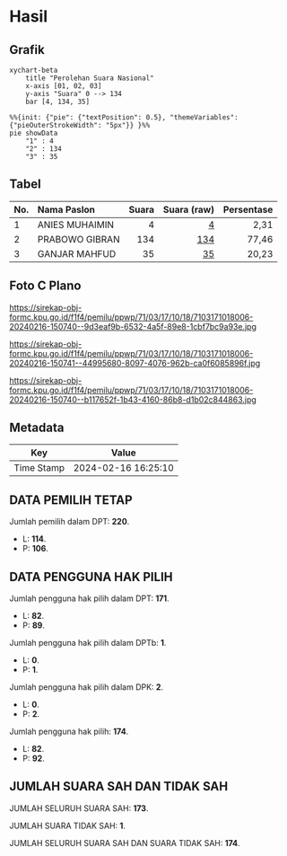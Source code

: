 # Hasil

## Grafik

```mermaid
xychart-beta
    title "Perolehan Suara Nasional"
    x-axis [01, 02, 03]
    y-axis "Suara" 0 --> 134
    bar [4, 134, 35]
```

```mermaid
%%{init: {"pie": {"textPosition": 0.5}, "themeVariables": {"pieOuterStrokeWidth": "5px"}} }%%
pie showData
    "1" : 4
    "2" : 134
    "3" : 35
```

## Tabel

| No. | Nama Paslon    | Suara | Suara (raw) | Persentase |
|:--- |:-------------- | -----:| -----------:| ----------:|
| 1   | ANIES MUHAIMIN | 4     | [4][p-1]    | 2,31       |
| 2   | PRABOWO GIBRAN | 134   | [134][p-2]  | 77,46      |
| 3   | GANJAR MAHFUD  | 35    | [35][p-3]   | 20,23      |


[p-1]: https://github.com/gigit-pemilu/pemilu-2024/blob/main/pilpres/hitung-suara/sub/71-sulawesi-utara/sub/03-kepulauan-sangihe/sub/17-tahuna/sub/1018-soataloara-ii/sub/006-tps/sub/paslon-1.txt
[p-2]: https://github.com/gigit-pemilu/pemilu-2024/blob/main/pilpres/hitung-suara/sub/71-sulawesi-utara/sub/03-kepulauan-sangihe/sub/17-tahuna/sub/1018-soataloara-ii/sub/006-tps/sub/paslon-2.txt
[p-3]: https://github.com/gigit-pemilu/pemilu-2024/blob/main/pilpres/hitung-suara/sub/71-sulawesi-utara/sub/03-kepulauan-sangihe/sub/17-tahuna/sub/1018-soataloara-ii/sub/006-tps/sub/paslon-3.txt

## Foto C Plano

https://sirekap-obj-formc.kpu.go.id/f1f4/pemilu/ppwp/71/03/17/10/18/7103171018006-20240216-150740--9d3eaf9b-6532-4a5f-89e8-1cbf7bc9a93e.jpg

https://sirekap-obj-formc.kpu.go.id/f1f4/pemilu/ppwp/71/03/17/10/18/7103171018006-20240216-150741--44995680-8097-4076-962b-ca0f6085896f.jpg

https://sirekap-obj-formc.kpu.go.id/f1f4/pemilu/ppwp/71/03/17/10/18/7103171018006-20240216-150740--b117652f-1b43-4160-86b8-d1b02c844863.jpg


## Metadata

| Key        | Value               |
| ---------- | ------------------- |
| Time Stamp | 2024-02-16 16:25:10 |


## DATA PEMILIH TETAP

Jumlah pemilih dalam DPT: **220**.
 * L: **114**.
 * P: **106**.

## DATA PENGGUNA HAK PILIH

Jumlah pengguna hak pilih dalam DPT: **171**.
 * L: **82**.
 * P: **89**.

Jumlah pengguna hak pilih dalam DPTb: **1**.
 * L: **0**.
 * P: **1**.

Jumlah pengguna hak pilih dalam DPK: **2**.
 * L: **0**.
 * P: **2**.

Jumlah pengguna hak pilih: **174**.
 * L: **82**.
 * P: **92**.

## JUMLAH SUARA SAH DAN TIDAK SAH

JUMLAH SELURUH SUARA SAH: **173**.

JUMLAH SUARA TIDAK SAH: **1**.

JUMLAH SELURUH SUARA SAH DAN SUARA TIDAK SAH: **174**.


